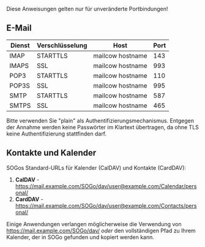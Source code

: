 Diese Anweisungen gelten nur für unveränderte Portbindungen!

## E-Mail
|Dienst|Verschlüsselung|Host|Port|
|--- |--- |--- |--- |
|IMAP|STARTTLS|<span class="client_variables_available"> <code><span class="client_var_host"></span><span class="client_var_port"></span></code></span><span class="client_variables_unavailable">mailcow hostname</span>|143|
|IMAPS|SSL|<span class="client_variables_available"> <code><span class="client_var_host"></span><span class="client_var_port"></span></code></span><span class="client_variables_unavailable">mailcow hostname</span>|993|
|POP3|STARTTLS|<span class="client_variables_available"> <code><span class="client_var_host"></span><span class="client_var_port"></span></code></span><span class="client_variables_unavailable">mailcow hostname</span>|110|
|POP3S|SSL|<span class="client_variables_available"> <code><span class="client_var_host"></span><span class="client_var_port"></span></code></span><span class="client_variables_unavailable">mailcow hostname</span>|995|
|SMTP|STARTTLS|<span class="client_variables_available"> <code><span class="client_var_host"></span><span class="client_var_port"></span></code></span><span class="client_variables_unavailable">mailcow hostname</span>|587|
|SMTPS|SSL|<span class="client_variables_available"> <code><span class="client_var_host"></span><span class="client_var_port"></span></code></span><span class="client_variables_unavailable">mailcow hostname</span>|465|

Bitte verwenden Sie "plain" als Authentifizierungsmechanismus. Entgegen der Annahme werden keine Passwörter im Klartext übertragen, da ohne TLS keine Authentifizierung stattfinden darf.

## Kontakte und Kalender

SOGos Standard-URLs für Kalender (CalDAV) und Kontakte (CardDAV):

1. **CalDAV** - https://mail.example.com/SOGo/dav/user@example.com/Calendar/personal/
2. **CardDAV** - https://mail.example.com/SOGo/dav/user@example.com/Contacts/personal/

Einige Anwendungen verlangen möglicherweise die Verwendung von https://mail.example.com/SOGo/dav/ _oder_ den vollständigen Pfad zu Ihrem Kalender, der in SOGo gefunden und kopiert werden kann.